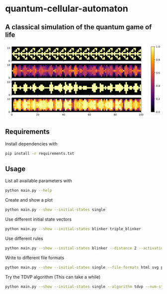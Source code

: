 # quantum-cellular-automaton

## A classical simulation of the quantum game of life

![](plots/plot.svg)

## Requirements

Install dependencies with

```bash
pip install -r requirements.txt
```

## Usage

List all available parameters with

```bash
python main.py --help
```

Create and show a plot

```bash
python main.py --show --initial-states single
```

Use different initial state vectors

```bash
python main.py --show --initial-states blinker triple_blinker
```

Use different rules

```bash
python main.py --show --initial-states blinker --distance 2 --activation-interval 2 4
```

Write to different file formats

```bash
python main.py --show --initial-states single --file-formats html svg pdf
```

Try the TDVP algorithm (This can take a while)

```bash
python main.py --show --initial-states single --algorithm tdvp --num-steps 1000
```
